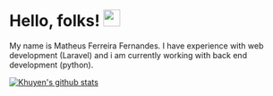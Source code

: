 # Hello, folks! <img src="https://raw.githubusercontent.com/MartinHeinz/MartinHeinz/master/wave.gif" width="30px">

My name is Matheus Ferreira Fernandes. I have experience with web development (Laravel) and i am currently working with back end development (python).

[![Khuyen's github stats](https://github-readme-stats.vercel.app/api?username=khuyentran1401&count_private=true&show_icons=true&theme=radical&hide_rank=false)](https://github.com/anuraghazra/github-readme-stats)
